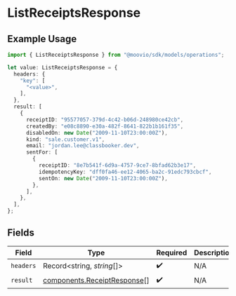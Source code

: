 # ListReceiptsResponse

## Example Usage

```typescript
import { ListReceiptsResponse } from "@moovio/sdk/models/operations";

let value: ListReceiptsResponse = {
  headers: {
    "key": [
      "<value>",
    ],
  },
  result: [
    {
      receiptID: "95577057-379d-4c42-b06d-248980ce42cb",
      createdBy: "e08c8890-e30a-482f-8641-822b1b161f35",
      disabledOn: new Date("2009-11-10T23:00:00Z"),
      kind: "sale.customer.v1",
      email: "jordan.lee@classbooker.dev",
      sentFor: [
        {
          receiptID: "8e7b541f-6d9a-4757-9ce7-8bfad62b3e17",
          idempotencyKey: "dff0fa46-ee12-4065-ba2c-91edc793cbcf",
          sentOn: new Date("2009-11-10T23:00:00Z"),
        },
      ],
    },
  ],
};
```

## Fields

| Field                                                                      | Type                                                                       | Required                                                                   | Description                                                                |
| -------------------------------------------------------------------------- | -------------------------------------------------------------------------- | -------------------------------------------------------------------------- | -------------------------------------------------------------------------- |
| `headers`                                                                  | Record<string, *string*[]>                                                 | :heavy_check_mark:                                                         | N/A                                                                        |
| `result`                                                                   | [components.ReceiptResponse](../../models/components/receiptresponse.md)[] | :heavy_check_mark:                                                         | N/A                                                                        |